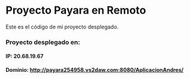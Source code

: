 # Proyecto Payara en Remoto
Este es el código de mi proyecto desplegado. 

### Proyecto desplegado en:
#### IP: 20.68.19.67
#### Dominio: http://payara254958.vs2daw.com:8080/AplicacionAndres/
